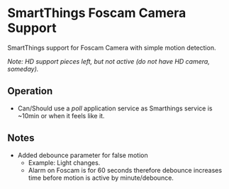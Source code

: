SmartThings Foscam Camera Support
================

SmartThings support for Foscam Camera with simple motion detection.  

*Note:  HD support pieces left, but not active (do not have HD camera, someday).*

## Operation

  - Can/Should use a *poll* application service as Smarthings service is ~10min or when it feels like it.

## Notes

  - Added debounce parameter for false motion
    - Example: Light changes. 
    - Alarm on Foscam is for 60 seconds therefore debounce increases time before motion is active by minute/debounce.
